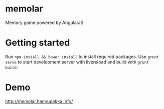 memolar
=======

Memory game powered by AngularJS

Getting started
===============
Run `npm install && bower install` to install required packages. 
Use `grunt serve` to start development server with livereload and build with `grunt build`.

Demo
====
http://memolar.hannupekka.info/
